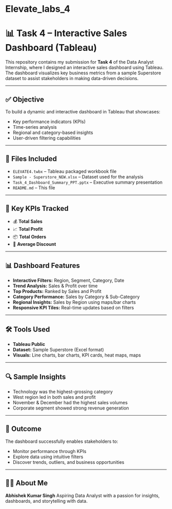 # Elevate_labs_4

# 📊 Task 4 – Interactive Sales Dashboard (Tableau)

This repository contains my submission for **Task 4** of the Data Analyst Internship, where I designed an interactive sales dashboard using Tableau. The dashboard visualizes key business metrics from a sample Superstore dataset to assist stakeholders in making data-driven decisions.

---

## ✅ Objective

To build a dynamic and interactive dashboard in Tableau that showcases:
- Key performance indicators (KPIs)
- Time-series analysis
- Regional and category-based insights
- User-driven filtering capabilities

---

## 📁 Files Included

- `ELEVATE4.twbx` – Tableau packaged workbook file
- `Sample - Superstore_NEW.xlsx` – Dataset used for the analysis
- `Task_4_Dashboard_Summary_PPT.pptx` – Executive summary presentation
- `README.md` – This file

---

## 📌 Key KPIs Tracked

- 💰 **Total Sales**
- 📈 **Total Profit**
- 📦 **Total Orders**
- 🔖 **Average Discount**

---

## 📊 Dashboard Features

- **Interactive Filters:** Region, Segment, Category, Date
- **Trend Analysis:** Sales & Profit over time
- **Top Products:** Ranked by Sales and Profit
- **Category Performance:** Sales by Category & Sub-Category
- **Regional Insights:** Sales by Region using maps/bar charts
- **Responsive KPI Tiles:** Real-time updates based on filters

---

## 🛠 Tools Used

- **Tableau Public**
- **Dataset:** Sample Superstore (Excel format)
- **Visuals:** Line charts, bar charts, KPI cards, heat maps, maps

---

## 🔍 Sample Insights

- Technology was the highest-grossing category
- West region led in both sales and profit
- November & December had the highest sales volumes
- Corporate segment showed strong revenue generation

---

## 🎯 Outcome

The dashboard successfully enables stakeholders to:
- Monitor performance through KPIs
- Explore data using intuitive filters
- Discover trends, outliers, and business opportunities

---

## 🙋‍♂️ About Me

**Abhishek Kumar Singh**
Aspiring Data Analyst with a passion for insights, dashboards, and storytelling with data.
